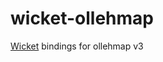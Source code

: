 wicket-ollehmap
===============

[Wicket](https://github.com/arthur-e/Wicket) bindings for ollehmap v3
